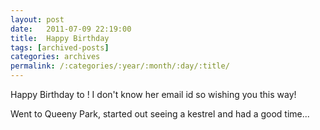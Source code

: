 ```yaml
---
layout: post
date:	2011-07-09 22:19:00
title:  Happy Birthday
tags: [archived-posts]
categories: archives
permalink: /:categories/:year/:month/:day/:title/
---
```

Happy Birthday to <lj user="88greenthumb">! I don't know her email id so wishing you this way!

Went to Queeny Park, started out seeing a kestrel and had a good time...

